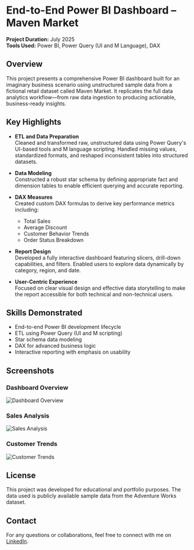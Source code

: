 # End-to-End Power BI Dashboard – Maven Market

**Project Duration:** July 2025  
**Tools Used:** Power BI, Power Query (UI and M Language), DAX

## Overview

This project presents a comprehensive Power BI dashboard built for an imaginary business scenario using unstructured sample data from a fictional retail dataset called Maven Market. It replicates the full data analytics workflow—from raw data ingestion to producing actionable, business-ready insights.

## Key Highlights

- **ETL and Data Preparation**  
  Cleaned and transformed raw, unstructured data using Power Query's UI-based tools and M language scripting. Handled missing values, standardized formats, and reshaped inconsistent tables into structured datasets.

- **Data Modeling**  
  Constructed a robust star schema by defining appropriate fact and dimension tables to enable efficient querying and accurate reporting.

- **DAX Measures**  
  Created custom DAX formulas to derive key performance metrics including:
  - Total Sales
  - Average Discount
  - Customer Behavior Trends
  - Order Status Breakdown

- **Report Design**  
  Developed a fully interactive dashboard featuring slicers, drill-down capabilities, and filters. Enabled users to explore data dynamically by category, region, and date.

- **User-Centric Experience**  
  Focused on clear visual design and effective data storytelling to make the report accessible for both technical and non-technical users.

## Skills Demonstrated

- End-to-end Power BI development lifecycle
- ETL using Power Query (UI and M scripting)
- Star schema data modeling
- DAX for advanced business logic
- Interactive reporting with emphasis on usability

## Screenshots

### Dashboard Overview  
![Dashboard Overview](assets/dashboard-overview.png)

### Sales Analysis  
![Sales Analysis](assets/sales-analysis.png)

### Customer Trends  
![Customer Trends](assets/customer-trends.png)

## License

This project was developed for educational and portfolio purposes. The data used is publicly available sample data from the Adventure Works dataset.

## Contact

For any questions or collaborations, feel free to connect with me on [LinkedIn](linkedin.com/in/suyash-ratnaparkhi-a894a8373).
